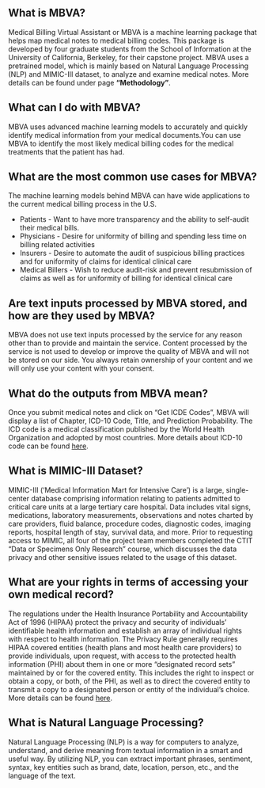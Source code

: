 <p align="left">

## **What is MBVA?**
Medical Billing Virtual Assistant or MBVA is a machine learning package that helps map medical notes to medical billing codes. This package is developed by four graduate students from the School of Information at the University of California, Berkeley, for their capstone project. MBVA uses a pretrained model, which is mainly based on Natural Language Processing (NLP) and MIMIC-III dataset, to analyze and examine medical notes. More details can be found under page **“Methodology”**.


## **What can I do with MBVA?**
MBVA uses advanced machine learning models to accurately and quickly identify medical information from your medical documents.You can use MBVA to identify the most likely medical billing codes for the medical treatments that the patient has had. 


## **What are the most common use cases for MBVA?**
The machine learning models behind MBVA can have wide applications to the current medical billing process in the U.S. 
* Patients - Want to have more transparency and the ability to self-audit their medical bills.
* Physicians - Desire for uniformity of billing and spending less time on billing related activities
* Insurers - Desire to automate the audit of suspicious billing practices and for uniformity of claims for identical clinical care
* Medical Billers - Wish to reduce audit-risk and prevent resubmission of claims as well as for uniformity of billing for identical clinical care


## **Are text inputs processed by MBVA stored, and how are they used by MBVA?**
MBVA does not use text inputs processed by the service for any reason other than to provide and maintain the service. Content processed by the service is not used to develop or improve the quality of MBVA and will not be stored on our side. You always retain ownership of your content and we will only use your content with your consent.


## What do the outputs from MBVA mean?
Once you submit medical notes and click on “Get ICDE Codes”, MBVA will display a list of Chapter, ICD-10 Code, Title, and Prediction Probability. The ICD code is a medical classification published by the World Health Organization and adopted by most countries. More details about ICD-10 code can be found <a href="http://apps.who.int/iris/bitstream/10665/246208/1/9789241549165-V1-eng.pdf" target="_blank"> here</a>.


## **What is MIMIC-III Dataset?**
MIMIC-III (‘Medical Information Mart for Intensive Care’) is a large, single-center database comprising information relating to patients admitted to critical care units at a large tertiary care hospital. Data includes vital signs, medications, laboratory measurements, observations and notes charted by care providers, fluid balance, procedure codes, diagnostic codes, imaging reports, hospital length of stay, survival data, and more. 
Prior to requesting access to MIMIC, all four of the project team members completed the CTIT “Data or Specimens Only Research” course, which discusses the data privacy and other sensitive issues related to the usage of this dataset.   


## **What are your rights in terms of accessing your own medical record?**
The regulations under the Health Insurance Portability and Accountability Act of 1996 (HIPAA)  protect the privacy and security of individuals’ identifiable health information and establish an array of individual rights with respect to health information. The Privacy Rule generally requires HIPAA covered entities (health plans and most health care providers) to provide individuals, upon request, with access to the protected health information (PHI) about them in one or more “designated record sets” maintained by or for the covered entity. This includes the right to inspect or obtain a copy, or both, of the PHI, as well as to direct the covered entity to transmit a copy to a designated person or entity of the individual’s choice. More details can be found <a href="https://www.hhs.gov/hipaa/for-professionals/privacy/guidance/access/index.html#:~:text=With%20limited%20exceptions%2C%20the%20HIPAA,care%20providers%20and%20health%20plans" target="_blank"> here</a>.


## **What is Natural Language Processing?**
Natural Language Processing (NLP) is a way for computers to analyze, understand, and derive meaning from textual information in a smart and useful way. By utilizing NLP, you can extract important phrases, sentiment, syntax, key entities such as brand, date, location, person, etc., and the language of the text.

</p>
